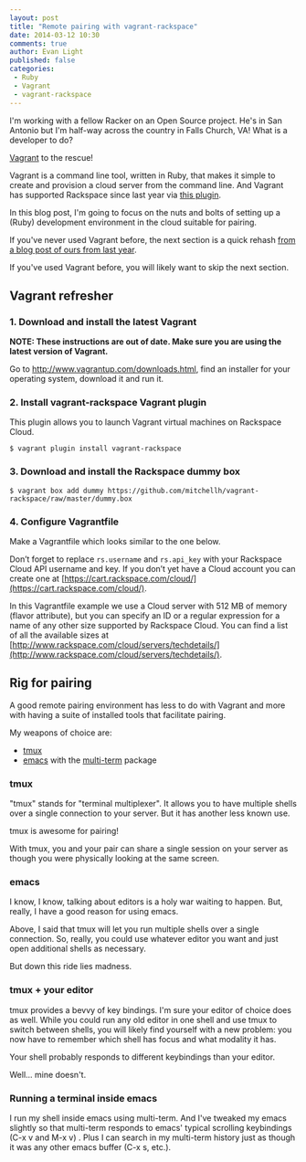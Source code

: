 ```yaml
---
layout: post
title: "Remote pairing with vagrant-rackspace"
date: 2014-03-12 10:30
comments: true
author: Evan Light
published: false
categories:
 - Ruby
 - Vagrant
 - vagrant-rackspace
---
```


I'm working with a fellow Racker on an Open Source project. He's in San Antonio but I'm half-way across the country in Falls Church, VA!  What is a developer to do?

[Vagrant](http://vagrantup.com) to the rescue!

Vagrant is a command line tool, written in Ruby, that makes it simple to create and provision a cloud server from the command line.  And Vagrant has supported Rackspace
since last year via [this plugin](https://github.com/mitchellh/vagrant-rackspace).

In this blog post, I'm going to focus on the nuts and bolts of setting up a (Ruby) development environment in the cloud suitable for pairing.

<!--more-->

If you've never used Vagrant before, the next section is a quick rehash [from a blog post of ours from last year](/blog/vagrant-now-supports-rackspace-open-cloud.html).

If you've used Vagrant before, you will likely want to skip the next section.

## Vagrant refresher

### 1. Download and install the latest Vagrant

**NOTE: These instructions are out of date. Make sure you are using the latest version of Vagrant.**

Go to <http://www.vagrantup.com/downloads.html>, find an installer for your
operating system, download it and run it.

### 2. Install vagrant-rackspace Vagrant plugin

This plugin allows you to launch Vagrant virtual machines on Rackspace Cloud.

    $ vagrant plugin install vagrant-rackspace

### 3. Download and install the Rackspace dummy box

    $ vagrant box add dummy https://github.com/mitchellh/vagrant-rackspace/raw/master/dummy.box

### 4. Configure Vagrantfile

Make a Vagrantfile which looks similar to the one below.

<script src="https://gist.github.com/Kami/5146027.js"></script>

Don’t forget to replace `rs.username` and `rs.api_key` with your Rackspace
Cloud API username and key. If you don’t yet have a Cloud account you can
create one at [https://cart.rackspace.com/cloud/](https://cart.rackspace.com/cloud/).

In this Vagrantfile example we use a Cloud server with 512 MB of memory (flavor
attribute), but you can specify an ID or a regular expression for a name of any
other size supported by Rackspace Cloud. You can find a list of all the available
sizes at
[http://www.rackspace.com/cloud/servers/techdetails/](http://www.rackspace.com/cloud/servers/techdetails/).

## Rig for pairing

A good remote pairing environment has less to do with Vagrant and more with
having a suite of installed tools that facilitate pairing.

My weapons of choice are:

* [tmux](http://tmux.sourceforge.net/)
* [emacs](https://www.gnu.org/software/emacs/) with the [multi-term](http://www.emacswiki.org/emacs/MultiTerm) package

### tmux

"tmux" stands for "terminal multiplexer".  It allows you to have multiple shells
over a single connection to your server.  But it has another less known use.

tmux is awesome for pairing!

With tmux, you and your pair can share a single session on your server
as though you were physically looking at the same screen.

### emacs

I know, I know, talking about editors is a holy war waiting to happen.
But, really, I have a good reason for using emacs.

Above, I said that tmux will let you run multiple shells over a single
connection. So, really, you could use whatever editor you want and
just open additional shells as necessary.

But down this ride lies madness.

### tmux + your editor

tmux provides a bevvy of key bindings. I'm sure your editor of choice does as
well.  While you could run any old editor in one shell and use tmux to switch
between shells, you will likely find yourself with a new problem: you now
have to remember which shell has focus and what modality it has. 

Your shell probably responds to different keybindings than your editor.

Well... mine doesn't.

### Running a terminal inside emacs

I run my shell inside emacs using multi-term.  And I've tweaked my emacs
slightly so that multi-term responds to emacs' typical scrolling
keybindings (C-x v and M-x v) .  Plus I can search in my multi-term history just as though
it was any other emacs buffer (C-x s, etc.).






